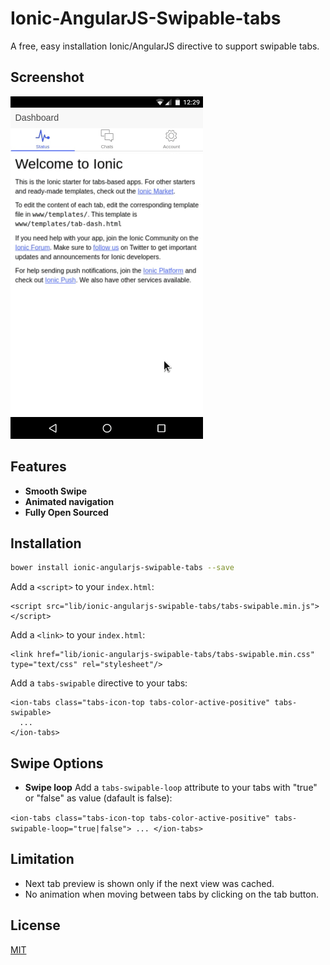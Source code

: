 # Ionic-AngularJS-Swipable-tabs


A free, easy installation Ionic/AngularJS directive to support swipable tabs.


## Screenshot

![alt text](https://github.com/SouhailBS/Ionic-AngularJS-Swipable-tabs/blob/master/screenshot.gif)

## Features

- **Smooth Swipe**
-  **Animated navigation**
- **Fully Open Sourced**

## Installation

```bash
bower install ionic-angularjs-swipable-tabs --save
```
Add a `<script>` to your `index.html`:

    <script src="lib/ionic-angularjs-swipable-tabs/tabs-swipable.min.js"></script>
Add a `<link>` to your `index.html`:

    <link href="lib/ionic-angularjs-swipable-tabs/tabs-swipable.min.css" type="text/css" rel="stylesheet"/>

Add a `tabs-swipable`  directive to your tabs:

    <ion-tabs class="tabs-icon-top tabs-color-active-positive" tabs-swipable>
      ...
    </ion-tabs>
    
## Swipe Options
- **Swipe loop**
Add a `tabs-swipable-loop`  attribute to your tabs with "true" or "false" as value (dafault is false):

`<ion-tabs class="tabs-icon-top tabs-color-active-positive" tabs-swipable-loop="true|false">
...
</ion-tabs>`

## Limitation
- Next tab preview is shown only if the next view was cached.
-  No animation when moving between tabs by clicking on the tab button.

## License

[MIT](https://github.com/SouhailBS/Ionic-AngularJS-Swipable-tabs/blob/master/LICENSE)
